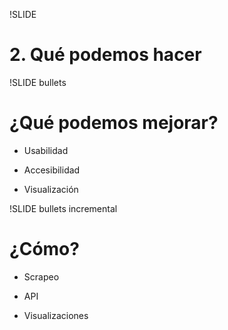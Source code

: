 !SLIDE 

# 2. Qué podemos hacer #

!SLIDE bullets

# ¿Qué podemos mejorar? #

* Usabilidad

<!-- 

  Podemos mejorar el uso de la información. Facilitar la redistribución. 
  
  Por ejemplo: Para el ejemplo del applet se hace muy engorroso compartir
  información de la ejecución del presupuesto para cierta área. 
  
  No podemos compartir un link único, si no que tenemos que indicar paso por
  paso cómo llegar al contenido de gastos. 

-->

* Accesibilidad

<!--

  Podemos facilitar el acceso a datos. No solo para humanos si no también
  para computadoras, para crawlers, para motores de búsqueda. 
  
  Podemos hacer que los datos sean fácilmente indexable. Y así fácilmente encontrables. 

-->

* Visualización

<!-- 

  No pretendo que el gobierno cree visualizaciones hermosas. No es su objetivo. 
  
  Su objetivo es proveer transparencia para los datos generados por las entidades
  oficiales.
  
  Esto lo pueden hacer simplemente con una API, un servicio web, que pueda ser 
  fácilmente accedido. Las visualizaciones pueden ser creadas por diseñadores o 
  programadores o ONGs interesadas. 
  
  Hablo de visualizaciones porque pueden ser de cualquier tipo: Web, iPhone App, iPad App, etc.. 

-->

!SLIDE bullets incremental

# ¿Cómo? 

* Scrapeo

<!-- 

  Idealmente este paso no sería necesario. Pero dada la situación de la información
  oficial en Argentina, esto es necesario. 
  
  El scrapeo busca y baja computacionalmente los datos de una interfaz web no-estándar
  y los lleva a un formato estándar. Por ejemplo: SQL. Aunque también podría ser XML o RDF. 

-->

* API

<!-- 

  En base a los datos en formatos estándar, recopilados por el scraper, podemos crear
  una serie de servicios HTTP que provean datos específicos en un formato estándar (eg. JSON)

-->

* Visualizaciones

<!-- 
  
  En base a los datos provistos por los servicios web, por la API, se puede crear
  todo tipo de visualizaciones. 
    
  Hablo de visualizaciones porque no se limitan solo a la Web al HTML. 

-->
